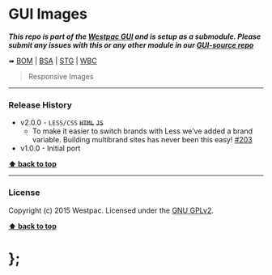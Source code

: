GUI Images
==========

***This repo is part of the [Westpac GUI](http://gel.westpacgroup.com.au/GUI/) and is setup as a submodule. Please submit any issues with this or any other
module in our [GUI-source repo](https://github.com/WestpacCXTeam/GUI-source/issues)***

➠
[BOM](http://westpaccxteam.github.io/GUI-images/tests/BOM/) |
[BSA](http://westpaccxteam.github.io/GUI-images/tests/BSA/) |
[STG](http://westpaccxteam.github.io/GUI-images/tests/STG/) |
[WBC](http://westpaccxteam.github.io/GUI-images/tests/WBC/)

> Responsive Images

----------------------------------------------------------------------------------------------------------------------------------------------------------------


### Release History

* v2.0.0 - `LESS/CSS` ~~`HTML`~~ ~~`JS`~~
	* To make it easier to switch brands with Less we’ve added a brand variable. Building multibrand sites has never been this easy!
		[#203](https://github.com/WestpacCXTeam/GUI-source/issues/203)
* v1.0.0 - Initial port

**[⬆ back to top](#content)**


----------------------------------------------------------------------------------------------------------------------------------------------------------------


### License

Copyright (c) 2015 Westpac. Licensed under the [GNU GPLv2](https://raw.githubusercontent.com/WestpacCXTeam/GUI-images/master/LICENSE).

**[⬆ back to top](#content)**

# };
